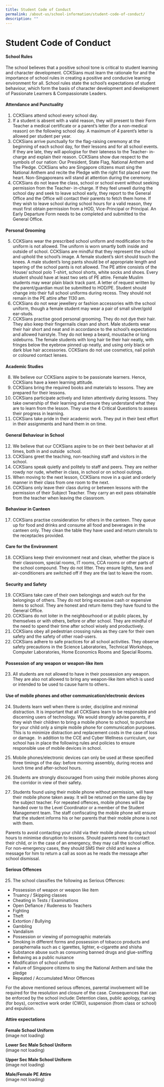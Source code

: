 ```yaml
---
title: Student Code of Conduct
permalink: /about-us/school-information/student-code-of-conduct/
description: ""
---
```


# **Student Code of Conduct**

#### School Rules 

The school believes that a positive school tone is critical to student learning and character development. CCKSians must learn the rationale for and the importance of school rules in creating a positive and conducive learning environment for all. School rules state the school’s expectations of student behaviour, which form the basis of character development and development of Passionate Learners & Compassionate Leaders. 

#### Attendance and Punctuality 

1.  CCKSians attend school every school day. 
2.  If a student is absent with a valid reason, they will present to their Form Teacher a medical certificate or a parent’s letter (for a non-medical reason) on the following school day. A maximum of 4 parent’s letter is allowed per student per year.  
3.  CCKSians arrive punctually for the flag-raising ceremony at the beginning of each school day, for their lessons and for all school events. If they are late, they will apologise for their lateness to the Teacher- in-charge and explain their reason. CCKSians show due respect to the symbols of our nation: Our President, State Flag, National Anthem and The Pledge. CCKSians who are Singapore citizens must sing the National Anthem and recite the Pledge with the right fist placed over the heart. Non-Singaporeans will stand at attention during the ceremony.
4.  CCKSians do not leave the class, school or school event without seeking permission from the Teacher- in-charge. If they feel unwell during the school day and seek to leave school early, they report to the General Office and the Office will contact their parents to fetch them home. If they wish to leave school during school hours for a valid reason, they must first obtain permission from a HOD, Vice-Principal or Principal. An Early Departure Form needs to be completed and submitted to the General Office. 

#### Personal Grooming   

5. CCKSians wear the prescribed school uniform and modification to the uniform is not allowed. The uniform is worn smartly both inside and outside of school. CCKSians are mindful that they represent the school and uphold the school’s image. A female student’s skirt should touch the knees. A male student’s long pants should be of appropriate length and tapering of the school pants is not allowed. The PE attire consists of the House/ school polo T-shirt, school shorts, white socks and shoes. Every student should have at least two sets of PE attire. Female Muslim students may wear plain black track pant. A letter of request written by the parent/guardian must be submitted to HOD/PE. Student should change into their full school uniforms during recess. They should not remain in the PE attire after 1130 am.  
6. CCKSians do not wear jewellery or fashion accessories with the school uniform, though a female student may wear a pair of small silver/gold ear-studs. 
7. CCKSians practise good personal grooming. They do not dye their hair. They also keep their fingernails clean and short. Male students wear their hair short and neat and in accordance to the school’s expectations and allowed hairstyle. They do not keep a beard, moustache or long sideburns. The female students with long hair tie their hair neatly, with fringes below the eyebrow pinned up neatly, and using only black or dark blue hair accessories. CCKSians do not use cosmetics, nail polish or coloured contact lenses.

#### Academic Studies 

8.  We believe our CCKSians aspire to be passionate learners. Hence, CCKSians have a keen learning attitude.
9.  CCKSians bring the required books and materials to lessons. They are prepared for their lessons. 
10.  CCKSians participate actively and listen attentively during lessons. They take ownership of their learning and ensure they understand what they are to learn from the lesson. They use the 4 Critical Questions to assess their progress in learning. 
11.  CCKSians take pride in their academic work. They put in their best effort in their assignments and hand them in on time. 

#### General Behaviour in School  

12.  We believe that our CCKSians aspire to be on their best behavior at all times, both in and outside  school. 
13.  CCKSians greet the teaching, non-teaching staff and visitors in the school. 
14.  CCKSians speak quietly and politely to staff and peers. They are neither rowdy nor rude, whether in class, in school or on school outings. 
15.  When moving to the next lesson, CCKSians move in a quiet and orderly manner in their class from one room to the next. 
16.  CCKSians only leave their class during or between lessons with the permission of their Subject Teacher. They carry an exit pass obtainable from the teacher when leaving the classroom.  

#### Behaviour in Canteen 

17.  CCKSians practise consideration for others in the canteen. They queue up for food and drinks and consume all food and beverages in the canteen only. They clean the table they have used and return utensils to the receptacles provided. 

#### Care for the Environment 

18.  CCKSians keep their environment neat and clean, whether the place is their classroom, special rooms, IT rooms, CCA rooms or other parts of the school compound. They do not litter. They ensure lights, fans and air-conditioners are switched off if they are the last to leave the room. 

#### Security and Safety 

19.  CCKSians take care of their own belongings and watch out for the belongings of others. They do not bring excessive cash or expensive items to school. They are honest and return items they have found to the General Office. 
20.  CCKSians do not loiter in the neighbourhood or at public places, by themselves or with others, before or after school. They are mindful of the need to spend their time after school wisely and productively. 
21.  CCKSians obey all pedestrian crossing rules as they care for their own safety and the safety of other road-users. 
22.  CCKSians adhere to safe practices for all school activities. They observe safety precautions in the Science Laboratories, Technical Workshops, Computer Laboratories, Home Economics Rooms and Special Rooms. 

#### Possession of any weapon or weapon-like item 

23.  All students are not allowed to have in their possession any weapon. They are also not allowed to bring any weapon-like item which is used or intended to be used to cause harm to others..


#### Use of mobile phones and other communication/electronic devices 

24.  Students learn well when there is order, discipline and minimal distraction. It is important that all CCKSians learn to be responsible and discerning users of technology. We would strongly advise parents, if they wish their children to bring a mobile phone to school, to purchase for your child only a simple mobile phone for communication purposes. This is to minimize distraction and replacement costs in the case of loss or damage.  In addition to the CCE and Cyber Wellness curriculum, our school has in place the following rules and policies to ensure responsible use of mobile devices in school.

1.  Mobile phones/electronic devices can only be used at these specified three timings of the day: before morning assembly, during recess and lunch time and after-school hours. 
2.  Students are strongly discouraged from using their mobile phones along the corridor in view of their safety. 
3.  Students found using their mobile phone without permission, will have their mobile phone taken away. It will be returned on the same day by the subject teacher. For repeated offences, mobile phones will be handed over to the Level Coordinator or a member of the Student Management team. The staff confiscating the mobile phone will ensure that the student informs his or her parents that their mobile phone is not with them. 

  

Parents to avoid contacting your child via their mobile phone during school hours to minimise disruption to lessons. Should parents need to contact their child, or in the case of an emergency, they may call the school office. For non-emergency cases, they should SMS their child and leave a message for him to return a call as soon as he reads the message after school dismissal.

#### Serious Offences 

25.  The school classifies the following as Serious Offences:   

* Possession of weapon or weapon like item   
* Truancy / Skipping classes   
* Cheating in Tests / Examinations   
* Open Defiance / Rudeness to Teachers   
* Fighting 
* Theft   
* Extortion / Bullying   
* Gambling
* Vandalism   
* Possession or viewing of pornographic materials   
* Smoking in different forms and possession of tobacco products and paraphernalia such as c igarettes, lighter, e-cigarette and shisha   
* Substance abuse such as consuming banned drugs and glue-sniffing
* Behaving as a public nuisance
* Modification of school uniform
* Failure of Singapore citizens to sing the National Anthem and take the pledge  
* Repeated / Accumulated Minor Offences  
    
For the above mentioned serious offences, parental involvement will be required for the resolution and closure of the case. Consequences that can be enforced by the school include: Detention class, public apology, caning (for boys), corrective work order (CWO), suspension (from class or school) and expulsion.

#### Attire expectations

**Female School Uniform**    
(image not loading)

**Lower Sec Male School Uniform**   
(image not loading)

**Upper Sec Male School Uniform**     
(image not loading)

**Male/Female PE Attire**    
(image not loading)